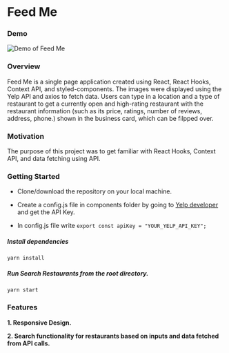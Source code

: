 # Feed Me
### Demo

[](https://mickey7799.github.io/FeedMe/)

![Demo of Feed Me](https://mickey7799.github.io/FeedMe/)

### Overview

Feed Me is a single page application created using React, React Hooks, Context API, and styled-components. The images were displayed using the Yelp API and axios to fetch data. Users can type in a location and a type of restaurant to get a currently open and high-rating restaurant with the restaurant information (such as its price, ratings, number of reviews, address, phone.) shown in the business card, which can be filpped over. 

### Motivation

The purpose of this project was to get familiar with React Hooks, Context API, and data fetching using API. 

### Getting Started

- Clone/download the repository on your local machine.

- Create a config.js file in components folder by going to [Yelp developer](https://www.yelp.com/developers/v3/manage_app) and get the API Key.

- In config.js file write
`export const apiKey = "YOUR_YELP_API_KEY";`

##### Install dependencies

`yarn install`

##### Run Search Restaurants from the root directory.

`yarn start`


### Features

**1. Responsive Design.**

**2. Search functionality for restaurants based on inputs and data fetched from API calls.**

